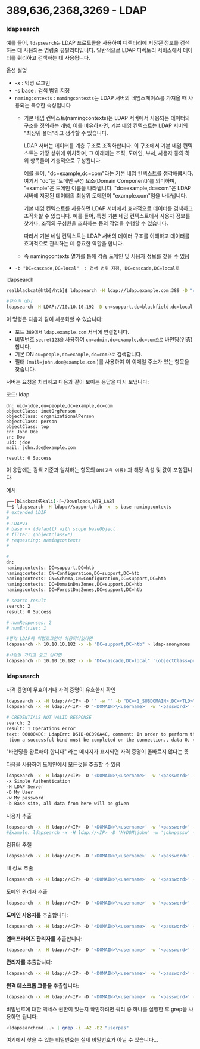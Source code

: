 # 389,636,2368,3269 - LDAP

### ldapsearch

예를 들어, `ldapsearch는` LDAP 프로토콜을 사용하여 디렉터리에 저장된 정보를 검색하는 데 사용되는 명령줄 유틸리티입니다. 일반적으로 LDAP 디렉토리 서비스에서 데이터를 쿼리하고 검색하는 데 사용됩니다.

옵션 설명&#x20;

* \-x : 익명 로그인&#x20;
* \-s base : 검색 범위 지정
* `namingcontexts` : `namingcontexts`는 LDAP 서버의 네임스페이스를 가져올 때 사용되는 특수한 속성입니다
  *   기본 네임 컨텍스트(namingcontexts)는 LDAP 서버에서 사용되는 데이터의 구조를 정의하는 개념, 이를 비유하자면, 기본 네임 컨텍스트는 LDAP 서버의 "최상위 폴더"라고 생각할 수 있습니다.

      LDAP 서버는 데이터를 계층 구조로 조직화합니다. 이 구조에서 기본 네임 컨텍스트는 가장 상위에 위치하며, 그 아래에는 조직, 도메인, 부서, 사용자 등의 하위 항목들이 계층적으로 구성됩니다.

      예를 들어, "dc=example,dc=com"라는 기본 네임 컨텍스트를 생각해봅시다. 여기서 "dc"는 '도메인 구성 요소(Domain Component)'를 의미하며, "example"은 도메인 이름을 나타냅니다. "dc=example,dc=com"은 LDAP 서버에 저장된 데이터의 최상위 도메인이 "example.com"임을 나타냅니다.

      기본 네임 컨텍스트를 사용하면 LDAP 서버에서 효과적으로 데이터를 검색하고 조직화할 수 있습니다. 예를 들어, 특정 기본 네임 컨텍스트에서 사용자 정보를 찾거나, 조직의 구성원을 조회하는 등의 작업을 수행할 수 있습니다.

      따라서 기본 네임 컨텍스트는 LDAP 서버의 데이터 구조를 이해하고 데이터를 효과적으로 관리하는 데 중요한 역할을 합니다.
  * 즉 namingcontexts 열거를 통해 각종 도메인 및 사용자 정보를 찾을 수 있음&#x20;
* `-b "DC=cascade,DC=local"  : 검색 범위 지정, DC=cascade,DC=local로`&#x20;

&#x20; ldapsearch

```bash
realblackcat@htb[/htb]$ ldapsearch -H ldap://ldap.example.com:389 -D "cn=admin,dc=example,dc=com" -w secret123 -b "ou=people,dc=example,dc=com" "(mail=john.doe@example.com)"

#단순한 예시
ldapsearch -H LDAP://10.10.10.192 -D cn=support,dc=blackfield,dc=local -w '#00^BlackKnight' -x -b 'dc=blackfield,dc=local'
```

이 명령은 다음과 같이 세분화할 수 있습니다:

* 포트 `389에서` `ldap.example.com` 서버에 연결합니다.
* 비밀번호 `secret123을` 사용하여 `cn=admin,dc=example,dc=com으로` 바인딩(인증)합니다.
* 기본 DN `ou=people,dc=example,dc=com으로` 검색합니다.
* 필터 `(mail=john.doe@example.com` )를 사용하여 이 이메일 주소가 있는 항목을 찾습니다.

서버는 요청을 처리하고 다음과 같이 보이는 응답을 다시 보냅니다:

코드: ldap

```
dn: uid=jdoe,ou=people,dc=example,dc=com
objectClass: inetOrgPerson
objectClass: organizationalPerson
objectClass: person
objectClass: top
cn: John Doe
sn: Doe
uid: jdoe
mail: john.doe@example.com

result: 0 Success
```

이 응답에는 검색 기준과 일치하는 항목의 `DN(고유 이름)` 과 해당 속성 및 값이 포함됩니다.



예시

```bash
┌──(b1ackcat㉿kali)-[~/Downloads/HTB_LAB]
└─$ ldapsearch -H ldap://support.htb -x -s base namingcontexts
# extended LDIF
#
# LDAPv3
# base <> (default) with scope baseObject
# filter: (objectclass=*)
# requesting: namingcontexts 
#

#
dn:
namingcontexts: DC=support,DC=htb
namingcontexts: CN=Configuration,DC=support,DC=htb
namingcontexts: CN=Schema,CN=Configuration,DC=support,DC=htb
namingcontexts: DC=DomainDnsZones,DC=support,DC=htb
namingcontexts: DC=ForestDnsZones,DC=support,DC=htb

# search result
search: 2
result: 0 Success

# numResponses: 2
# numEntries: 1

#만약 LDAP에 익명로그인이 허용되어있다면
ldapsearch -h 10.10.10.182 -x -b "DC=support,DC=htb" > ldap-anonymous

#사람만 가지고 오고 싶다면 
ldapsearch -h 10.10.10.182 -x -b "DC=cascade,DC=local" '(objectClass=person)' > ldap-people
```

### ldapsearch

자격 증명이 무효이거나 자격 증명이 유효한지 확인

```bash
ldapsearch -x -H ldap://<IP> -D '' -w '' -b "DC=<1_SUBDOMAIN>,DC=<TLD>"
ldapsearch -x -H ldap://<IP> -D '<DOMAIN>\<username>' -w '<password>' -b "DC=<1_SUBDOMAIN>,DC=<TLD>"
```

```bash
# CREDENTIALS NOT VALID RESPONSE
search: 2
result: 1 Operations error
text: 000004DC: LdapErr: DSID-0C090A4C, comment: In order to perform this opera
 tion a successful bind must be completed on the connection., data 0, v3839
```

"바인딩을 완료해야 합니다" 라는 메시지가 표시되면 자격 증명이 올바르지 않다는 뜻&#x20;

다음을 사용하여 도메인에서 모든것을 추출할 수 있음

```bash
ldapsearch -x -H ldap://<IP> -D '<DOMAIN>\<username>' -w '<password>' -b "DC=<1_SUBDOMAIN>,DC=<TLD>"
-x Simple Authentication
-H LDAP Server
-D My User
-w My password
-b Base site, all data from here will be given
```

사용자 추출&#x20;

```bash
ldapsearch -x -H ldap://<IP> -D '<DOMAIN>\<username>' -w '<password>' -b "CN=Users,DC=<1_SUBDOMAIN>,DC=<TLD>"
#Example: ldapsearch -x -H ldap://<IP> -D 'MYDOM\john' -w 'johnpassw' -b "CN=Users,DC=mydom,DC=local"
```

컴퓨터 추철&#x20;

```bash
ldapsearch -x -H ldap://<IP> -D '<DOMAIN>\<username>' -w '<password>' -b "CN=Computers,DC=<1_SUBDOMAIN>,DC=<TLD>"
```

내 정보 추출&#x20;

```bash
ldapsearch -x -H ldap://<IP> -D '<DOMAIN>\<username>' -w '<password>' -b "CN=<MY NAME>,CN=Users,DC=<1_SUBDOMAIN>,DC=<TLD>"
```

도메인 관리자 추출

```bash
ldapsearch -x -H ldap://<IP> -D '<DOMAIN>\<username>' -w '<password>' -b "CN=Domain Admins,CN=Users,DC=<1_SUBDOMAIN>,DC=<TLD>"
```

**도메인 사용자를** 추출합니다:

```bash
ldapsearch -x -H ldap://<IP> -D '<DOMAIN>\<username>' -w '<password>' -b "CN=Domain Users,CN=Users,DC=<1_SUBDOMAIN>,DC=<TLD>"
```

**엔터프라이즈 관리자를** 추출합니다:

```bash
ldapsearch -x -H ldap://<IP> -D '<DOMAIN>\<username>' -w '<password>' -b "CN=Enterprise Admins,CN=Users,DC=<1_SUBDOMAIN>,DC=<TLD>"
```

**관리자를** 추출합니다:

```bash
ldapsearch -x -H ldap://<IP> -D '<DOMAIN>\<username>' -w '<password>' -b "CN=Administrators,CN=Builtin,DC=<1_SUBDOMAIN>,DC=<TLD>"
```

**원격 데스크톱 그룹을** 추출합니다:

```bash
ldapsearch -x -H ldap://<IP> -D '<DOMAIN>\<username>' -w '<password>' -b "CN=Remote Desktop Users,CN=Builtin,DC=<1_SUBDOMAIN>,DC=<TLD>"
```

비밀번호에 대한 액세스 권한이 있는지 확인하려면 쿼리 중 하나를 실행한 후 grep을 사용하면 됩니다:

```bash
<ldapsearchcmd...> | grep -i -A2 -B2 "userpas"
```

여기에서 찾을 수 있는 비밀번호는 실제 비밀번호가 아닐 수 있습니다...

